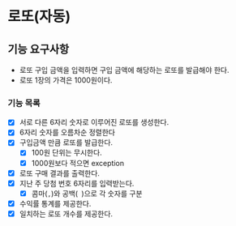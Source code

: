 # 로또(자동)

## 기능 요구사항

- 로또 구입 금액을 입력하면 구입 금액에 해당하는 로또를 발급해야 한다.
- 로또 1장의 가격은 1000원이다.

### 기능 목록

- [x] 서로 다른 6자리 숫자로 이루어진 로또를 생성한다.
- [x] 6자리 숫자를 오름차순 정렬한다
- [x] 구입금액 만큼 로또를 발급한다.
    - [x] 100원 단위는 무시한다.
    - [x] 1000원보다 적으면 exception
- [x] 로또 구매 결과를 출력한다.
- [x] 지난 주 당첨 번호 6자리를 입력받는다.
    - [x] 콤마(`,`)와 공백(` `)으로 각 숫자를 구분
- [x] 수익률 통계를 제공한다.
- [x] 일치하는 로또 개수를 제공한다.
